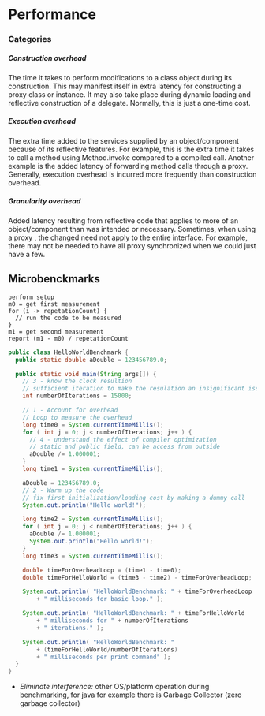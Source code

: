 # Performance

### Categories

##### Construction overhead

The time it takes to perform modifications to a class object during its
construction. This may manifest itself in extra latency for constructing a proxy
class or instance. It may also take place during dynamic loading and reflective
construction of a delegate. Normally, this is just a one-time cost.

##### Execution overhead

The extra time added to the services supplied by an object/component because of
its reflective features. For example, this is the extra time it takes to call a
method using Method.invoke compared to a compiled call. Another example is the
added latency of forwarding method calls through a proxy. Generally, execution
overhead is incurred more frequently than construction overhead.


##### Granularity overhead

Added latency resulting from reflective code that applies to more of an
object/component than was intended or necessary. Sometimes, when using a proxy
, the changed need not apply to the entire interface. For example, there may not
be needed to have all proxy synchronized when we could just have a few.

## Microbenckmarks

```shell
perform setup
m0 = get first measurement
for (i -> repetationCount) {
  // run the code to be measured
}
m1 = get second measurement
report (m1 - m0) / repetationCount
```

```java
public class HelloWorldBenchmark {
  public static double aDouble = 123456789.0;

  public static void main(String args[]) {
    // 3 - know the clock resultion
    // sufficient iteration to make the resulation an insignificant issue
    int numberOfIterations = 15000;

    // 1 - Account for overhead
    // Loop to measure the overhead
    long time0 = System.currentTimeMillis();
    for ( int j = 0; j < numberOfIterations; j++ ) {
      // 4 - understand the effect of compiler optimization
      // static and public field, can be access from outside
      aDouble /= 1.000001;
    }
    long time1 = System.currentTimeMillis();

    aDouble = 123456789.0;
    // 2 - Warm up the code
    // fix first initialization/loading cost by making a dummy call
    System.out.println("Hello world!");

    long time2 = System.currentTimeMillis();
    for ( int j = 0; j < numberOfIterations; j++ ) {
      aDouble /= 1.000001;
      System.out.println("Hello world!");
    }
    long time3 = System.currentTimeMillis();

    double timeForOverheadLoop = (time1 - time0);
    double timeForHelloWorld = (time3 - time2) - timeForOverheadLoop;

    System.out.println( "HelloWorldBenchmark: " + timeForOverheadLoop
        + " milliseconds for basic loop." );

    System.out.println( "HelloWorldBenchmark: " + timeForHelloWorld
        + " milliseconds for " + numberOfIterations
        + " iterations." );

    System.out.println( "HelloWorldBenchmark: "
        + (timeForHelloWorld/numberOfIterations)
        + " milliseconds per print command" );
  }
}
```

- *Eliminate interference:* other OS/platform operation during benchmarking, for
  java for example there is Garbage Collector (zero garbage collector)

